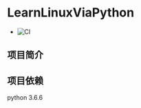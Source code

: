 # LearnLinuxViaPython

* ![CI](https://github.com/xiaoqcn/LearnLinuxViaPython/workflows/CI/badge.svg)

## 项目简介

## 项目依赖
python 3.6.6


